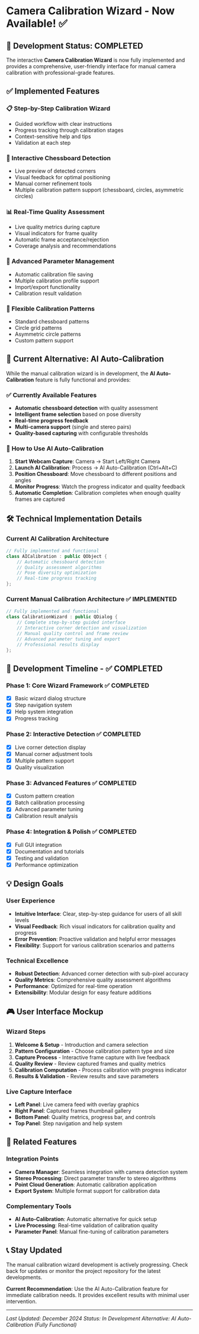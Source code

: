 # Camera Calibration Wizard - Now Available! ✅

## 🎉 Development Status: **COMPLETED**

The interactive **Camera Calibration Wizard** is now fully implemented and provides a comprehensive, user-friendly interface for manual camera calibration with professional-grade features.

## ✅ **Implemented Features**

### **📋 Step-by-Step Calibration Wizard**
- Guided workflow with clear instructions
- Progress tracking through calibration stages
- Context-sensitive help and tips
- Validation at each step

### **🎯 Interactive Chessboard Detection**
- Live preview of detected corners
- Visual feedback for optimal positioning
- Manual corner refinement tools
- Multiple calibration pattern support (chessboard, circles, asymmetric circles)

### **📊 Real-Time Quality Assessment**
- Live quality metrics during capture
- Visual indicators for frame quality
- Automatic frame acceptance/rejection
- Coverage analysis and recommendations

### **💾 Advanced Parameter Management**
- Automatic calibration file saving
- Multiple calibration profile support
- Import/export functionality
- Calibration result validation

### **🔄 Flexible Calibration Patterns**
- Standard chessboard patterns
- Circle grid patterns
- Asymmetric circle patterns
- Custom pattern support

## 🤖 Current Alternative: AI Auto-Calibration

While the manual calibration wizard is in development, the **AI Auto-Calibration** feature is fully functional and provides:

### ✅ **Currently Available Features**
- **Automatic chessboard detection** with quality assessment
- **Intelligent frame selection** based on pose diversity
- **Real-time progress feedback** 
- **Multi-camera support** (single and stereo pairs)
- **Quality-based capturing** with configurable thresholds

### 🚀 **How to Use AI Auto-Calibration**
1. **Start Webcam Capture**: Camera → Start Left/Right Camera
2. **Launch AI Calibration**: Process → AI Auto-Calibration (Ctrl+Alt+C)
3. **Position Chessboard**: Move chessboard to different positions and angles
4. **Monitor Progress**: Watch the progress indicator and quality feedback
5. **Automatic Completion**: Calibration completes when enough quality frames are captured

## 🛠 **Technical Implementation Details**

### **Current AI Calibration Architecture**
```cpp
// Fully implemented and functional
class AICalibration : public QObject {
    // Automatic chessboard detection
    // Quality assessment algorithms
    // Pose diversity optimization
    // Real-time progress tracking
};
```

### **Current Manual Calibration Architecture** ✅ **IMPLEMENTED**
```cpp
// Fully implemented and functional
class CalibrationWizard : public QDialog {
    // Complete step-by-step guided interface
    // Interactive corner detection and visualization
    // Manual quality control and frame review
    // Advanced parameter tuning and export
    // Professional results display
};
```

## 📅 **Development Timeline** - ✅ **COMPLETED**

### **Phase 1: Core Wizard Framework** ✅ **COMPLETED**
- [x] Basic wizard dialog structure
- [x] Step navigation system
- [x] Help system integration
- [x] Progress tracking

### **Phase 2: Interactive Detection** ✅ **COMPLETED**
- [x] Live corner detection display
- [x] Manual corner adjustment tools
- [x] Multiple pattern support
- [x] Quality visualization

### **Phase 3: Advanced Features** ✅ **COMPLETED**
- [x] Custom pattern creation
- [x] Batch calibration processing
- [x] Advanced parameter tuning
- [x] Calibration result analysis

### **Phase 4: Integration & Polish** ✅ **COMPLETED**
- [x] Full GUI integration
- [x] Documentation and tutorials
- [x] Testing and validation
- [x] Performance optimization

## 💡 **Design Goals**

### **User Experience**
- **Intuitive Interface**: Clear, step-by-step guidance for users of all skill levels
- **Visual Feedback**: Rich visual indicators for calibration quality and progress
- **Error Prevention**: Proactive validation and helpful error messages
- **Flexibility**: Support for various calibration scenarios and patterns

### **Technical Excellence**
- **Robust Detection**: Advanced corner detection with sub-pixel accuracy
- **Quality Metrics**: Comprehensive quality assessment algorithms
- **Performance**: Optimized for real-time operation
- **Extensibility**: Modular design for easy feature additions

## 🎮 **User Interface Mockup**

### **Wizard Steps**
1. **Welcome & Setup** - Introduction and camera selection
2. **Pattern Configuration** - Choose calibration pattern type and size
3. **Capture Process** - Interactive frame capture with live feedback
4. **Quality Review** - Review captured frames and quality metrics
5. **Calibration Computation** - Process calibration with progress indicator
6. **Results & Validation** - Review results and save parameters

### **Live Capture Interface**
- **Left Panel**: Live camera feed with overlay graphics
- **Right Panel**: Captured frames thumbnail gallery
- **Bottom Panel**: Quality metrics, progress bar, and controls
- **Top Panel**: Step navigation and help system

## 🔗 **Related Features**

### **Integration Points**
- **Camera Manager**: Seamless integration with camera detection system
- **Stereo Processing**: Direct parameter transfer to stereo algorithms
- **Point Cloud Generation**: Automatic calibration application
- **Export System**: Multiple format support for calibration data

### **Complementary Tools**
- **AI Auto-Calibration**: Automatic alternative for quick setup
- **Live Processing**: Real-time validation of calibration quality
- **Parameter Panel**: Manual fine-tuning of calibration parameters

## 📞 **Stay Updated**

The manual calibration wizard development is actively progressing. Check back for updates or monitor the project repository for the latest developments.

**Current Recommendation**: Use the AI Auto-Calibration feature for immediate calibration needs. It provides excellent results with minimal user intervention.

---

*Last Updated: December 2024*
*Status: In Development*
*Alternative: AI Auto-Calibration (Fully Functional)*
